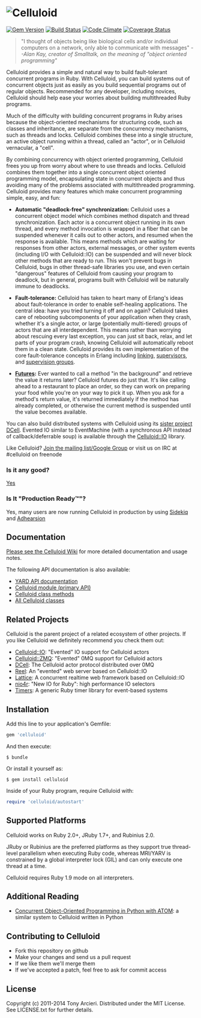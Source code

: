 ![Celluloid](https://raw.github.com/celluloid/celluloid-logos/master/celluloid/celluloid.png)
=========
[![Gem Version](https://badge.fury.io/rb/celluloid.png)](http://rubygems.org/gems/celluloid)
[![Build Status](https://secure.travis-ci.org/celluloid/celluloid.png?branch=master)](http://travis-ci.org/celluloid/celluloid)
[![Code Climate](https://codeclimate.com/github/celluloid/celluloid.png)](https://codeclimate.com/github/celluloid/celluloid)
[![Coverage Status](https://coveralls.io/repos/celluloid/celluloid/badge.png?branch=master)](https://coveralls.io/r/celluloid/celluloid)

> "I thought of objects being like biological cells and/or individual
> computers on a network, only able to communicate with messages"
> _--Alan Kay, creator of Smalltalk, on the meaning of "object oriented programming"_

Celluloid provides a simple and natural way to build fault-tolerant concurrent
programs in Ruby. With Celluloid, you can build systems out of concurrent
objects just as easily as you build sequential programs out of regular objects.
Recommended for any developer, including novices, Celluloid should help ease
your worries about building multithreaded Ruby programs.

Much of the difficulty with building concurrent programs in Ruby arises because
the object-oriented mechanisms for structuring code, such as classes and
inheritance, are separate from the concurrency mechanisms, such as threads and
locks. Celluloid combines these into a single structure, an active object
running within a thread, called an "actor", or in Celluloid vernacular, a "cell".

By combining concurrency with object oriented programming, Celluloid frees you
up from worry about where to use threads and locks. Celluloid combines them
together into a single concurrent object oriented programming model,
encapsulating state in concurrent objects and thus avoiding many of the
problems associated with multithreaded programming. Celluloid provides many
features which make concurrent programming simple, easy, and fun:

* __Automatic "deadlock-free" synchronization:__ Celluloid uses a concurrent
  object model which combines method dispatch and thread synchronization.
  Each actor is a concurrent object running in its own thread, and every method
  invocation is wrapped in a fiber that can be suspended whenever it calls
  out to other actors, and resumed when the response is available. This means
  methods which are waiting for responses from other actors, external messages,
  or other system events (including I/O with Celluloid::IO) can be suspended
  and will never block other methods that are ready to run. This won't prevent
  bugs in Celluloid, bugs in other thread-safe libraries you use, and even
  certain "dangerous" features of Celluloid from causing your program to
  deadlock, but in general, programs built with Celluloid will be naturally
  immune to deadlocks.

* __Fault-tolerance:__ Celluloid has taken to heart many of Erlang's ideas
  about fault-tolerance in order to enable self-healing applications.
  The central idea: have you tried turning it off and on again? Celluloid
  takes care of rebooting subcomponents of your application when they crash,
  whether it's a single actor, or large (potentially multi-tiered) groups of
  actors that are all interdependent. This means rather than worrying about
  rescuing every last exception, you can just sit back, relax, and let parts
  of your program crash, knowing Celluloid will automatically reboot them in
  a clean state. Celluloid provides its own implementation of the core
  fault-tolerance concepts in Erlang including [linking](https://github.com/celluloid/celluloid/wiki/Linking),
  [supervisors](https://github.com/celluloid/celluloid/wiki/Supervisors),
  and [supervision groups](https://github.com/celluloid/celluloid/wiki/Supervision-Groups).

* __[Futures](https://github.com/celluloid/celluloid/wiki/futures):__
  Ever wanted to call a method "in the background" and retrieve the
  value it returns later? Celluloid futures do just that. It's like
  calling ahead to a restaurant to place an order, so they can work
  on preparing your food while you're on your way to pick it up.
  When you ask for a method's return value, it's returned immediately
  if the method has already completed, or otherwise the current method is
  suspended until the value becomes available.

You can also build distributed systems with Celluloid using its
[sister project DCell](https://github.com/celluloid/dcell). Evented IO similar
to EventMachine (with a synchronous API instead of callback/deferrable soup)
is available through the [Celluloid::IO](https://github.com/celluloid/celluloid-io)
library.

Like Celluloid? [Join the mailing list/Google Group](http://groups.google.com/group/celluloid-ruby)
or visit us on IRC at #celluloid on freenode

### Is it any good?

[Yes](http://news.ycombinator.com/item?id=3067434)

### Is It "Production Ready™"?

Yes, many users are now running Celluloid in production by using
[Sidekiq](http://sidekiq.org) and [Adhearsion](http://adhearsion.com/)

Documentation
-------------

[Please see the Celluloid Wiki](https://github.com/celluloid/celluloid/wiki)
for more detailed documentation and usage notes.

The following API documentation is also available:

* [YARD API documentation](http://rubydoc.info/gems/celluloid/frames)
* [Celluloid module (primary API)](http://rubydoc.info/gems/celluloid/Celluloid)
* [Celluloid class methods](http://rubydoc.info/gems/celluloid/Celluloid/ClassMethods)
* [All Celluloid classes](http://rubydoc.info/gems/celluloid/index)

Related Projects
----------------

Celluloid is the parent project of a related ecosystem of other projects. If you
like Celluloid we definitely recommend you check them out:

* [Celluloid::IO][celluloid-io]: "Evented" IO support for Celluloid actors
* [Celluloid::ZMQ][celluloid-zmq]: "Evented" 0MQ support for Celluloid actors
* [DCell][dcell]: The Celluloid actor protocol distributed over 0MQ
* [Reel][reel]: An "evented" web server based on Celluloid::IO
* [Lattice][lattice]: A concurrent realtime web framework based on Celluloid::IO
* [nio4r][nio4r]: "New IO for Ruby": high performance IO selectors
* [Timers][timers]: A generic Ruby timer library for event-based systems

[celluloid-io]: https://github.com/celluloid/celluloid-io/
[celluloid-zmq]: https://github.com/celluloid/celluloid-zmq/
[dcell]: https://github.com/celluloid/dcell/
[reel]: https://github.com/celluloid/reel/
[lattice]: https://github.com/celluloid/lattice/
[nio4r]: https://github.com/celluloid/nio4r/
[timers]: https://github.com/celluloid/timers/

Installation
------------

Add this line to your application's Gemfile:

```ruby
gem 'celluloid'
```

And then execute:

    $ bundle

Or install it yourself as:

    $ gem install celluloid

Inside of your Ruby program, require Celluloid with:

```ruby
require 'celluloid/autostart'
```

Supported Platforms
-------------------

Celluloid works on Ruby 2.0+, JRuby 1.7+, and Rubinius 2.0.

JRuby or Rubinius are the preferred platforms as they support true thread-level
parallelism when executing Ruby code, whereas MRI/YARV is constrained by a global
interpreter lock (GIL) and can only execute one thread at a time.

Celluloid requires Ruby 1.9 mode on all interpreters.

Additional Reading
------------------

* [Concurrent Object-Oriented Programming in Python with
  ATOM](http://citeseerx.ist.psu.edu/viewdoc/download;jsessionid=11A3EACE78AAFF6D6D62A64118AFCA7C?doi=10.1.1.47.5074&rep=rep1&type=pdf):
  a similar system to Celluloid written in Python

Contributing to Celluloid
-------------------------

* Fork this repository on github
* Make your changes and send us a pull request
* If we like them we'll merge them
* If we've accepted a patch, feel free to ask for commit access

License
-------

Copyright (c) 2011-2014 Tony Arcieri. Distributed under the MIT License. See
LICENSE.txt for further details.
